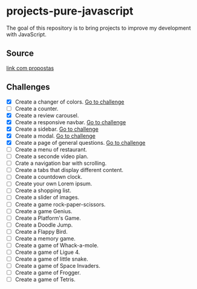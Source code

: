# projects-pure-javascript

The goal of this repository is to bring projects to improve my development with JavaScript.  

## Source

[link com propostas](https://www.freecodecamp.org/portuguese/news/40-projetos-em-javascript-para-iniciantes-ideias-simples-para-comecar-a-programar-em-js/#como-criar-um-trocador-de-cores)

## Challenges

- [x] Create a changer of colors. [Go to challenge](https://luciopbrito.github.io/projects-pure-javascript/trocador-de-cores/)
- [ ] Create a counter.
- [x] Create a review carousel.  
- [x] Create a responsive navbar. [Go to challenge](https://luciopbrito.github.io/projects-pure-javascript/navbar/)
- [x] Create a sidebar. [Go to challenge](https://luciopbrito.github.io/projects-pure-javascript/sidebar/)
- [x] Create a modal. [Go to challenge](https://luciopbrito.github.io/projects-pure-javascript/modal/)
- [x] Create a page of general questions. [Go to challenge](https://luciopbrito.github.io/projects-pure-javascript/perguntas-frequentes/)
- [ ] Create a menu of restaurant.
- [ ] Create a seconde vídeo plan.
- [ ] Crate a navigation bar with scrolling.
- [ ] Create a tabs that display different content.
- [ ] Create a countdown clock.
- [ ] Create your own Lorem ipsum.
- [ ] Create a shopping list.
- [ ] Create a slider of images.
- [ ] Create a game rock-paper-scissors.
- [ ] Create a game Genius.
- [ ] Create a Platform's Game.
- [ ] Create a Doodle Jump.
- [ ] Create a Flappy Bird.
- [ ] Create a memory game.
- [ ] Create a game of Whack-a-mole.
- [ ] Create a game of Ligue 4.
- [ ] Create a game of little snake.
- [ ] Create a game of Space Invaders.
- [ ] Create a game of Frogger.
- [ ] Create a game of Tetris.
